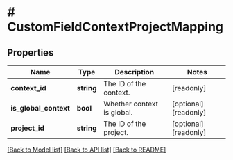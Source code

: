 # # CustomFieldContextProjectMapping

## Properties

Name | Type | Description | Notes
------------ | ------------- | ------------- | -------------
**context_id** | **string** | The ID of the context. | [readonly]
**is_global_context** | **bool** | Whether context is global. | [optional] [readonly]
**project_id** | **string** | The ID of the project. | [optional] [readonly]

[[Back to Model list]](../../README.md#models) [[Back to API list]](../../README.md#endpoints) [[Back to README]](../../README.md)

